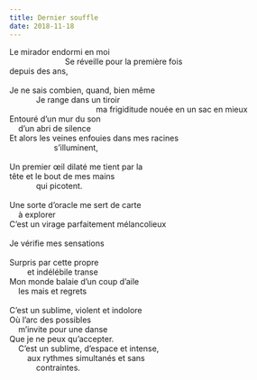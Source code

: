 ```yaml
---
title: Dernier souffle
date: 2018-11-18
---
```

Le mirador endormi en moi\
&nbsp;&nbsp;&nbsp;&nbsp;&nbsp;&nbsp;&nbsp;&nbsp;&nbsp;&nbsp;&nbsp;&nbsp;&nbsp;&nbsp;&nbsp;&nbsp;&nbsp;&nbsp;&nbsp;&nbsp;&nbsp;&nbsp;&nbsp;&nbsp;&nbsp;Se réveille pour la première fois\
depuis des ans,\
\
Je ne sais combien, quand, bien même\
&nbsp;&nbsp;&nbsp;&nbsp;&nbsp;&nbsp;&nbsp;&nbsp;&nbsp;&nbsp;&nbsp;&nbsp;Je range dans un tiroir\
&nbsp;&nbsp;&nbsp;&nbsp;&nbsp;&nbsp;&nbsp;&nbsp;&nbsp;&nbsp;&nbsp;&nbsp;&nbsp;&nbsp;&nbsp;&nbsp;&nbsp;&nbsp;&nbsp;&nbsp;&nbsp;&nbsp;&nbsp;&nbsp;&nbsp;&nbsp;&nbsp;&nbsp;&nbsp;&nbsp;&nbsp;&nbsp;&nbsp;&nbsp;&nbsp;&nbsp;&nbsp;&nbsp;&nbsp;ma frigiditude nouée en un sac en mieux\
Entouré d’un mur du son\
&nbsp;&nbsp;&nbsp;&nbsp;d’un abri de silence\
Et alors les veines enfouies dans mes racines\
&nbsp;&nbsp;&nbsp;&nbsp;&nbsp;&nbsp;&nbsp;&nbsp;&nbsp;&nbsp;&nbsp;&nbsp;&nbsp;&nbsp;&nbsp;&nbsp;&nbsp;&nbsp;&nbsp;&nbsp;s’illuminent,\
\
Un premier œil dilaté me tient par la\
tête et le bout de mes mains\
&nbsp;&nbsp;&nbsp;&nbsp;&nbsp;&nbsp;&nbsp;&nbsp;&nbsp;&nbsp;&nbsp;&nbsp;qui picotent.\
\
Une sorte d’oracle me sert de carte\
&nbsp;&nbsp;&nbsp;&nbsp;à explorer\
C’est un virage parfaitement mélancolieux\
\
Je vérifie mes sensations\
\
Surpris par cette propre\
&nbsp;&nbsp;&nbsp;&nbsp;&nbsp;&nbsp;&nbsp;&nbsp;et indélébile transe\
Mon monde balaie d’un coup d’aile\
&nbsp;&nbsp;&nbsp;&nbsp;les mais et regrets\
\
C’est un sublime, violent et indolore\
Où l’arc des possibles\
&nbsp;&nbsp;&nbsp;&nbsp;m’invite pour une danse\
Que je ne peux qu’accepter.\
&nbsp;&nbsp;&nbsp;&nbsp;C’est un sublime, d’espace et intense,\
&nbsp;&nbsp;&nbsp;&nbsp;&nbsp;&nbsp;&nbsp;&nbsp;aux rythmes simultanés et sans\
&nbsp;&nbsp;&nbsp;&nbsp;&nbsp;&nbsp;&nbsp;&nbsp;&nbsp;&nbsp;&nbsp;&nbsp;contraintes.
